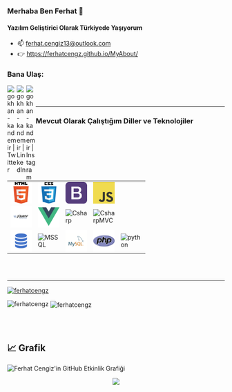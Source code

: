 ###  Merhaba Ben Ferhat 👋
#### Yazılım Geliştirici Olarak Türkiyede Yaşıyorum

- 📫  ferhat.cengiz13@outlook.com
-  👉 https://ferhatcengz.github.io/MyAbout/

### Bana Ulaş:
[<img align="left" alt="gokhan-kandemir | Twitter" width="22px" src="https://cdn.jsdelivr.net/npm/simple-icons@v3/icons/twitter.svg" />](https://twitter.com/FerhatCengzz)
[<img align="left" alt="gokhan-kandemir | LinkedIn" width="22px" src="https://cdn.jsdelivr.net/npm/simple-icons@v3/icons/linkedin.svg" />](https://www.linkedin.com/in/ferhat-cengiz-8447a3207/)
[<img align="left" alt="gokhan-kandemir | Instagram" width="22px" src="https://cdn.jsdelivr.net/npm/simple-icons@v3/icons/instagram.svg" />](https://www.instagram.com/ferhatcengizz._/)
<br />
<br />


---
### Mevcut Olarak Çalıştığım Diller ve Teknolojiler
<table>
<tr>
<td>
<img align="left" alt="HTML5" width="50px" src="https://raw.githubusercontent.com/github/explore/80688e429a7d4ef2fca1e82350fe8e3517d3494d/topics/html/html.png" />
</td>
<td>
<img align="left" alt="CSS3" width="50px" src="https://raw.githubusercontent.com/github/explore/80688e429a7d4ef2fca1e82350fe8e3517d3494d/topics/css/css.png" />
</td>
<td>
<img align="left" alt="Bootstrap" width="50px" src="https://raw.githubusercontent.com/github/explore/80688e429a7d4ef2fca1e82350fe8e3517d3494d/topics/bootstrap/bootstrap.png" />
</td>
<td colspan="2">
<img align="left" alt="JavaScript" width="50px" src="https://raw.githubusercontent.com/github/explore/80688e429a7d4ef2fca1e82350fe8e3517d3494d/topics/javascript/javascript.png" />
</td>
</tr>
	
	
	
<tr>
<td>
<img align="left" alt="jQuery" width="50px" src="https://raw.githubusercontent.com/github/explore/80688e429a7d4ef2fca1e82350fe8e3517d3494d/topics/jquery/jquery.png" />
</td>
<td>
<img align="left" alt="Vue" width="50px" src="https://raw.githubusercontent.com/github/explore/80688e429a7d4ef2fca1e82350fe8e3517d3494d/topics/vue/vue.png" />
</td>
<td>
<img align="left" alt="Csharp" width="50px" src="https://upload.wikimedia.org/wikipedia/commons/4/4f/Csharp_Logo.png" />
</td>
<td colspan="2">
<img align="left" alt="CsharpMVC" width="50px" src="https://www.simplilearn.com/ice9/free_resources_article_thumb/Architecture_of_MVC_ASP.NET_logo.png" />
</td>
</tr>
	
		
<tr>
<td>
<img align="left" alt="SQL" width="50px" src="https://raw.githubusercontent.com/github/explore/80688e429a7d4ef2fca1e82350fe8e3517d3494d/topics/sql/sql.png" />
</td>
<td>
<img align="left" alt="MSSQL" width="50px" src="https://brandslogos.com/wp-content/uploads/images/large/microsoft-sql-server-logo.png" />
</td>
<td>
<img align="left" alt="MySQL" width="50px" src="https://raw.githubusercontent.com/github/explore/80688e429a7d4ef2fca1e82350fe8e3517d3494d/topics/mysql/mysql.png" />
</td>
<td>
<img align="left" alt="Php" width="50px" src="https://raw.githubusercontent.com/github/explore/ccc16358ac4530c6a69b1b80c7223cd2744dea83/topics/php/php.png" />
</td>
<td>
<img align="left" alt="python" width="50px" src="https://avatars.githubusercontent.com/u/1525981?s=200&v=4" />
</td>
</tr>
</table>

<br />
<br />

---
<p style="width:100%"><a href="https://github.com/ryo-ma/github-profile-trophy"><img src="https://github-profile-trophy.vercel.app/?username=ferhatcengz&title=Repositories,Commits" alt="ferhatcengz" /></a></p>
<p><img align="left" src="https://github-readme-stats.vercel.app/api/top-langs?username=ferhatcengz&show_icons=true&locale=tr&layout=compact" alt="ferhatcengz" /></p>
<p>&nbsp;<img align="center" src="https://github-readme-stats.vercel.app/api?username=ferhatcengz&show_icons=true&locale=tr" alt="ferhatcengz" width="50%" /></p><br />
<br />



##  📈 Grafik
![ Ferhat Cengiz'in GitHub Etkinlik Grafiği ](https://activity-graph.herokuapp.com/graph?username=ferhatcengz&hide_border=true&theme=redical)

<p align="center"><img src="https://komarev.com/ghpvc/?username=ferhatcengz&color=a6920f"/></p>


	
